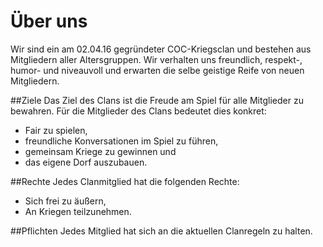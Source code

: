 # Über uns

Wir sind ein am 02.04.16 gegründeter COC-Kriegsclan und bestehen aus Mitgliedern aller Altersgruppen.
Wir verhalten uns freundlich, respekt-, humor- und niveauvoll und erwarten die selbe geistige Reife von neuen Mitgliedern.

##Ziele
Das Ziel des Clans ist die Freude am Spiel für alle Mitglieder zu bewahren.
Für die Mitglieder des Clans bedeutet dies konkret:
 - Fair zu spielen,
 - freundliche Konversationen im Spiel zu führen,
 - gemeinsam Kriege zu gewinnen und
 - das eigene Dorf auszubauen.

##Rechte
Jedes Clanmitglied hat die folgenden Rechte:
 - Sich frei zu äußern,
 - An Kriegen teilzunehmen.

##Pflichten
Jedes Mitglied hat sich an die aktuellen Clanregeln zu halten.
